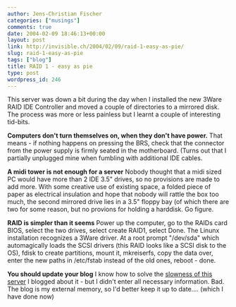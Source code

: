 ```yaml
---
author: Jens-Christian Fischer
categories: ["musings"]
comments: true
date: 2004-02-09 18:46:13+00:00
layout: post
link: http://invisible.ch/2004/02/09/raid-1-easy-as-pie/
slug: raid-1-easy-as-pie
tags: ["blog"]
title: RAID 1 - easy as pie
type: post
wordpress_id: 246
---
```


This server was down a bit during the day when I installed the new 3Ware RAID IDE Controller and moved a couple of directories to a mirrored disk. The process was more or less painless but I learnt a couple of interesting tid-bits.

**Computers don't turn themselves on, when they don't have power.** That means - if nothing happens on pressing the BRS, check that the connector from the power supply is firmly seated in the motherboard. (Turns out that I partially unplugged mine when fumbling with additional IDE cables.

**A midi tower is not enough for a server** Nobody thought that a midi sized PC would have more than 2 IDE 3.5" drives, so no provisions are made to add more. With some creative use of existing space, a folded piece of paper as electrical insulation and hope that nobody will rattle the box too much, the second mirrored drive lies in a 3.5" floppy bay (of which there are two for some reason, but no provions for holding a harddisk. Go figure.

**RAID is simpler than it seems** Power up the computer, go to the RAIDs card BIOS, select the two drives, select create RAID1, select Done. The Linunx installation recognizes a 3Ware driver. At a root prompt "/dev/sda" which automagically loads the SCSI drivers (this RAID looks like a SCSI disk to the OS), fdisk to create partitions, mount it, mkreiserfs,  copy the data over, enter the new paths in /etc/fstab instead of the old ones, reboot - done.

**You should update your blog** I know how to solve the [slowness of this server](/archives/000061.html) I blogged about it - but I didn't enter all necessary information. Bad. The blog is my external memory, so I'd better keep it up to date.... (which I have done now)
